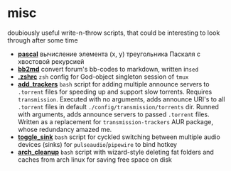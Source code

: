 # misc
doubiously useful write-n-throw scripts, that could be interesting to look through after some time

* [**pascal**](pascal/) вычисление элемента (x, y) треугольника Паскаля с хвостовой рекурсией
* [**bb2md**](bb2md/) convert forum's bb-codes to markdown, written in`sed`
* [**.zshrc**](.zshrc) `zsh` config for God-object singleton session of `tmux`
* [**add_trackers**](add_trackers) `bash` script for adding multiple announce servers to `.torrent` files for speeding up and support slow torrents. Requires `transmission`. Executed with no arguments, adds announce URI's to all `.torrent` files in default `./config/transmission/torrents` dir. Runned with arguments, adds announce servers to passed `.torrent` files. Written as a replacement for `transmission-trackers` AUR package, whose redundancy amazed me.
* [**toggle_sink**](toggle_sink) `bash` script for cyckled switching between multiple audio devices (sinks) for `pulseaudio`/`pipewire` to bind hotkey
* [**arch_cleanup**](arch_cleanup) `bash` script with wizard-style deleting fat folders and caches from arch linux for saving free space on disk

